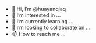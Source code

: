 - 👋 Hi, I’m @huayanqiaq
- 👀 I’m interested in ...
- 🌱 I’m currently learning ...
- 💞️ I’m looking to collaborate on ...
- 📫 How to reach me ...

<!---
huayanqiaq/huayanqiaq is a ✨ special ✨ repository because its `README.md` (this file) appears on your GitHub profile.
You can click the Preview link to take a look at your changes.
--->
